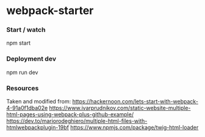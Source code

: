 # webpack-starter

### Start / watch
npm start

### Deployment dev
npm run dev

### Resources

Taken and modified from: 
https://hackernoon.com/lets-start-with-webpack-4-91a0f1dba02e
https://www.ivarprudnikov.com/static-website-multiple-html-pages-using-webpack-plus-github-example/
https://dev.to/mariorodeghiero/multiple-html-files-with-htmlwebpackplugin-19bf
https://www.npmjs.com/package/twig-html-loader